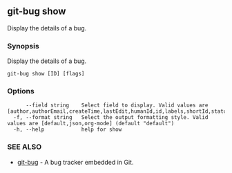 ## git-bug show

Display the details of a bug.

### Synopsis

Display the details of a bug.

```
git-bug show [ID] [flags]
```

### Options

```
      --field string    Select field to display. Valid values are [author,authorEmail,createTime,lastEdit,humanId,id,labels,shortId,status,title,actors,participants]
  -f, --format string   Select the output formatting style. Valid values are [default,json,org-mode] (default "default")
  -h, --help            help for show
```

### SEE ALSO

* [git-bug](git-bug.md)	 - A bug tracker embedded in Git.


